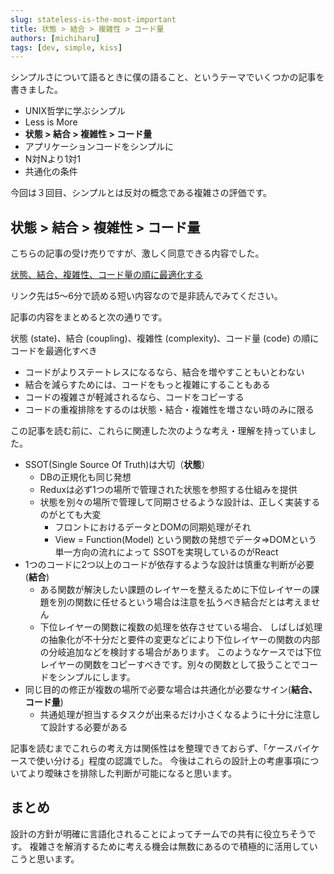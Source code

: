 ```yaml
---
slug: stateless-is-the-most-important
title: 状態 > 結合 > 複雑性 > コード量
authors: [michiharu]
tags: [dev, simple, kiss]
---
```


シンプルさについて語るときに僕の語ること、というテーマでいくつかの記事を書きました。

- UNIX哲学に学ぶシンプル
- Less is More
- **状態 > 結合 > 複雑性 > コード量**
- アプリケーションコードをシンプルに
- N対Nより1対1
- 共通化の条件

今回は３回目、シンプルとは反対の概念である複雑さの評価です。

## 状態 > 結合 > 複雑性 > コード量

こちらの記事の受け売りですが、激しく同意できる内容でした。

[状態、結合、複雑性、コード量の順に最適化する](https://ohbarye.hatenablog.jp/entry/2022/01/31/state-coupling-complexity-code)

リンク先は5〜6分で読める短い内容なので是非読んでみてください。

記事の内容をまとめると次の通りです。

> 
状態 (state)、結合 (coupling)、複雑性 (complexity)、コード量 (code) の順に
コードを最適化すべき
- コードがよりステートレスになるなら、結合を増やすこともいとわない
- 結合を減らすためには、コードをもっと複雑にすることもある
- コードの複雑さが軽減されるなら、コードをコピーする
- コードの重複排除をするのは状態・結合・複雑性を増さない時のみに限る

この記事を読む前に、これらに関連した次のような考え・理解を持っていました。

- SSOT(Single Source Of Truth)は大切（**状態**）
  - DBの正規化も同じ発想
  - Reduxは必ず1つの場所で管理された状態を参照する仕組みを提供
  - 状態を別々の場所で管理して同期させるような設計は、正しく実装するのがとても大変
    - フロントにおけるデータとDOMの同期処理がそれ
    - View = Function(Model) という関数の発想でデータ=>DOMという単一方向の流れによって
      SSOTを実現しているのがReact
- 1つのコードに2つ以上のコードが依存するような設計は慎重な判断が必要(**結合**)
  - ある関数が解決したい課題のレイヤーを整えるために下位レイヤーの課題を別の関数に任せるという場合は注意を払うべき結合だとは考えません
  - 下位レイヤーの関数に複数の処理を依存させている場合、
    しばしば処理の抽象化が不十分だと要件の変更などにより下位レイヤーの関数の内部の分岐追加などを検討する場合があります。
    このようなケースでは下位レイヤーの関数をコピーすべきです。別々の関数として扱うことでコードをシンプルにします。
- 同じ目的の修正が複数の場所で必要な場合は共通化が必要なサイン(**結合、コード量**)
  - 共通処理が担当するタスクが出来るだけ小さくなるように十分に注意して設計する必要がある

記事を読むまでこれらの考え方は関係性はを整理できておらず、「ケースバイケースで使い分ける」程度の認識でした。
今後はこれらの設計上の考慮事項についてより曖昧さを排除した判断が可能になると思います。

## まとめ

設計の方針が明確に言語化されることによってチームでの共有に役立ちそうです。
複雑さを解消するために考える機会は無数にあるので積極的に活用していこうと思います。
